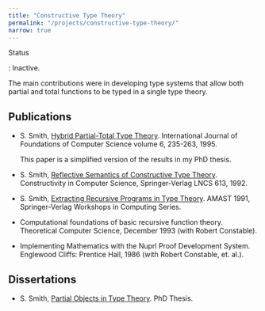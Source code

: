 ```yaml
---
title: "Constructive Type Theory"
permalink: "/projects/constructive-type-theory/"
narrow: true
---
```


Status

: Inactive.

The main contributions were in developing type systems that allow both partial
and total functions to be typed in a single type theory.

Publications
------------

- S. Smith,
  [Hybrid Partial-Total Type Theory](/projects/constructive-type-theory/papers/hybrid-partial-total-type-theory.pdf). International
  Journal of Foundations of Computer Science volume 6, 235-263, 1995.

  This paper is a simplified version of the results in my PhD thesis.

- S. Smith,
  [Reflective Semantics of Constructive Type Theory](/projects/constructive-type-theory/papers/reflective-semantics-of-constructive-type-theory.pdf). Constructivity
  in Computer Science, Springer-Verlag LNCS 613, 1992.

- S. Smith,
  [Extracting Recursive Programs in Type Theory](/projects/constructive-type-theory/papers/extracting-recursive-programs-in-type-theory.pdf). AMAST
  1991, Springer-Verlag Workshops in Computing Series.

- Computational foundations of basic recursive function theory. Theoretical
  Computer Science, December 1993 (with Robert Constable).

- Implementing Mathematics with the Nuprl Proof Development System. Englewood
  Cliffs: Prentice Hall, 1986 (with Robert Constable, et. al.).

Dissertations
-------------

- S. Smith,
  [Partial Objects in Type Theory](/projects/constructive-type-theory/dissertations/partial-objects-in-type-theory.pdf). PhD
  Thesis.
